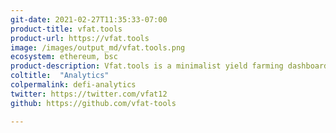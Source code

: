 ```yaml
---
git-date: 2021-02-27T11:35:33-07:00
product-title: vfat.tools
product-url: https://vfat.tools
image: /images/output_md/vfat.tools.png
ecosystem: ethereum, bsc
product-description: Vfat.tools is a minimalist yield farming dashboard and farming calculator where you can find the most popular farms and their APY
coltitle:  "Analytics"
colpermalink: defi-analytics
twitter: https://twitter.com/vfat12
github: https://github.com/vfat-tools

---
```

